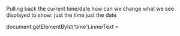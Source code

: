 Pulling back the current time/date  how can we change what we see displayed to show:
just the time
just the date


document.getElementById('time').innerText = 